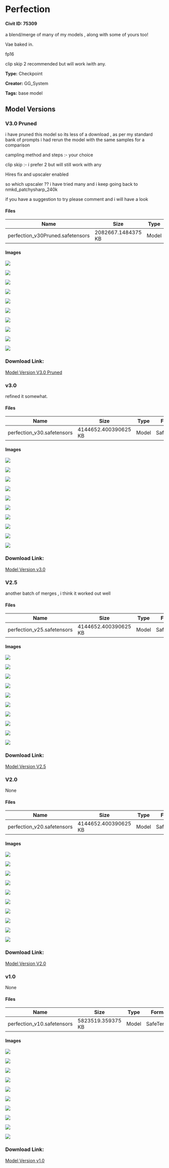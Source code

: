 # Perfection

#### Civit ID: 75309

<p>a blend/merge of many of my models , along with some of yours too!</p><p>Vae baked in.</p><p>fp16</p><p>clip skip 2 recommended but will work iwith any.</p>

**Type:** Checkpoint

**Creator:** GG_System

**Tags:** base model

## Model Versions

### V3.0 Pruned

<p>i have pruned this model so its less of a download , as per my standard bank of prompts i had rerun the model with the same samples for a comparison</p><p>campling method and steps :- your choice</p><p>clip skip :- i prefer 2 but will still work with any</p><p>Hires fix and upscaler enabled</p><p>so which upscaler ?? i have tried many and i keep going back to nmkd_patchysharp_240k</p><p>if you have a suggestion to try please comment and i will have a look</p>

#### Files

| Name | Size | Type | Format | Download Url | AutoV1 | AutoV2 | SHA256 | CRC32 | BLAKE3 |
| --- | --- | --- | --- | --- | --- | --- | --- | --- | --- |
| perfection_v30Pruned.safetensors | 2082667.1484375 KB | Model | SafeTensor | https://civitai.com/api/download/models/88442 | 5D99BEEF | EFF38FF530 | EFF38FF530CD299A1D9BF525172D7A6F5FD92BE596497210ECDC401FCA1EB6E4 | E7C888D8 | C036D1DFF58B26A38EE8C767A42719A5ED2995DDCDD56C4FC5B6AD34664A1497 |

#### Images

<p><img src="https://image.civitai.com/xG1nkqKTMzGDvpLrqFT7WA/a7376927-a42c-4bcd-9bdf-659c5a71b673/width=450/1018375.jpeg" /></p>

<p><img src="https://image.civitai.com/xG1nkqKTMzGDvpLrqFT7WA/51028e65-f9b6-48cf-9720-0ab7b45f4f4d/width=450/1018376.jpeg" /></p>

<p><img src="https://image.civitai.com/xG1nkqKTMzGDvpLrqFT7WA/3d280292-3fd7-4f29-aa5a-e742e38649ef/width=450/1018378.jpeg" /></p>

<p><img src="https://image.civitai.com/xG1nkqKTMzGDvpLrqFT7WA/4f0efed1-f9ff-4d9b-946a-a26df9e2af22/width=450/1018377.jpeg" /></p>

<p><img src="https://image.civitai.com/xG1nkqKTMzGDvpLrqFT7WA/9ff43a5d-7feb-45ca-b384-1c205361f259/width=450/1018382.jpeg" /></p>

<p><img src="https://image.civitai.com/xG1nkqKTMzGDvpLrqFT7WA/b77dd3e9-3c39-42ee-92e3-7eb6b03ba499/width=450/1018379.jpeg" /></p>

<p><img src="https://image.civitai.com/xG1nkqKTMzGDvpLrqFT7WA/a3854992-0d6c-4342-9eb0-ba07ae528b75/width=450/1018381.jpeg" /></p>

<p><img src="https://image.civitai.com/xG1nkqKTMzGDvpLrqFT7WA/12d682cd-c687-4a79-98e0-d17727acb573/width=450/1018380.jpeg" /></p>

<p><img src="https://image.civitai.com/xG1nkqKTMzGDvpLrqFT7WA/d197e563-23a2-402d-8b1f-1936f63cccc6/width=450/1018392.jpeg" /></p>

<p><img src="https://image.civitai.com/xG1nkqKTMzGDvpLrqFT7WA/52c97b15-2294-4567-b392-54a3e03a0959/width=450/1018389.jpeg" /></p>

### Download Link:

[Model Version V3.0 Pruned](https://civitai.com/api/download/models/88442)

### v3.0

<p>refined it somewhat.</p>

#### Files

| Name | Size | Type | Format | Download Url | AutoV1 | AutoV2 | SHA256 | CRC32 | BLAKE3 |
| --- | --- | --- | --- | --- | --- | --- | --- | --- | --- |
| perfection_v30.safetensors | 4144652.400390625 KB | Model | SafeTensor | https://civitai.com/api/download/models/87931 | B31EBCF9 | F571F93D1C | F571F93D1C1C9F6D5B660DB3D3DAFADCB8ECBCE3C86D173754553C86BA1B2E72 | B0879986 | 57FBA515851023DA172002EFE32CAC6C62A09A90675E87B2201D51A7F39D29FF |

#### Images

<p><img src="https://image.civitai.com/xG1nkqKTMzGDvpLrqFT7WA/cec988db-3cf6-445b-90eb-48adb5b26eee/width=450/1009627.jpeg" /></p>

<p><img src="https://image.civitai.com/xG1nkqKTMzGDvpLrqFT7WA/563e84ee-7c24-430d-8e72-b215dd2cba11/width=450/1009625.jpeg" /></p>

<p><img src="https://image.civitai.com/xG1nkqKTMzGDvpLrqFT7WA/1a24f5b4-ab22-40a7-8155-172856b015dc/width=450/1009624.jpeg" /></p>

<p><img src="https://image.civitai.com/xG1nkqKTMzGDvpLrqFT7WA/27324eaa-9fd5-4078-90fd-1e3f67363018/width=450/1009631.jpeg" /></p>

<p><img src="https://image.civitai.com/xG1nkqKTMzGDvpLrqFT7WA/6069d722-0c69-4615-b6b6-cf8f9a18b25b/width=450/1009626.jpeg" /></p>

<p><img src="https://image.civitai.com/xG1nkqKTMzGDvpLrqFT7WA/cbe3fbf4-cf07-4bad-9621-d357569d42ae/width=450/1009630.jpeg" /></p>

<p><img src="https://image.civitai.com/xG1nkqKTMzGDvpLrqFT7WA/c6403606-5d38-4e32-91c0-51c3ea73db43/width=450/1009629.jpeg" /></p>

<p><img src="https://image.civitai.com/xG1nkqKTMzGDvpLrqFT7WA/95a33650-1441-4943-9a6a-634c5cb39188/width=450/1009628.jpeg" /></p>

<p><img src="https://image.civitai.com/xG1nkqKTMzGDvpLrqFT7WA/28542272-f56b-477a-94a9-b8bc1f9d3167/width=450/1009632.jpeg" /></p>

<p><img src="https://image.civitai.com/xG1nkqKTMzGDvpLrqFT7WA/a7f0f9e0-38e2-4a8c-9f3c-91356b4aa954/width=450/1009633.jpeg" /></p>

### Download Link:

[Model Version v3.0](https://civitai.com/api/download/models/87931)

### V2.5

<p>another batch of merges , i think it worked out well</p>

#### Files

| Name | Size | Type | Format | Download Url | AutoV1 | AutoV2 | SHA256 | CRC32 | BLAKE3 |
| --- | --- | --- | --- | --- | --- | --- | --- | --- | --- |
| perfection_v25.safetensors | 4144652.400390625 KB | Model | SafeTensor | https://civitai.com/api/download/models/86405 | AF8CB91C | E2D6C4EF78 | E2D6C4EF787EF3BB46B129B0BCBF12FFB22786ED926D98B518EBA8D83542E932 | 0E126CB9 | 9356831BBA49A4B88FC1A6F3DFD0F182FC885356267D3AE07BABA08D9DD68797 |

#### Images

<p><img src="https://image.civitai.com/xG1nkqKTMzGDvpLrqFT7WA/ea408dcb-ec67-481c-a100-cc863da34185/width=450/983048.jpeg" /></p>

<p><img src="https://image.civitai.com/xG1nkqKTMzGDvpLrqFT7WA/dd97f0de-3671-44f2-b541-eaa46e0428dc/width=450/983043.jpeg" /></p>

<p><img src="https://image.civitai.com/xG1nkqKTMzGDvpLrqFT7WA/1ef61391-1ba6-409a-ad7a-0bcbbf7e31ca/width=450/983047.jpeg" /></p>

<p><img src="https://image.civitai.com/xG1nkqKTMzGDvpLrqFT7WA/9ecd3178-ce57-4930-bd59-d5b6d9e63b16/width=450/983049.jpeg" /></p>

<p><img src="https://image.civitai.com/xG1nkqKTMzGDvpLrqFT7WA/53f5e87a-bd35-4c76-9a53-7c997492efad/width=450/983045.jpeg" /></p>

<p><img src="https://image.civitai.com/xG1nkqKTMzGDvpLrqFT7WA/6fb2d40e-af6b-4acd-bb9a-b798ade09b15/width=450/983050.jpeg" /></p>

<p><img src="https://image.civitai.com/xG1nkqKTMzGDvpLrqFT7WA/e92deb68-085f-40ee-b8a8-fec325526da9/width=450/983052.jpeg" /></p>

<p><img src="https://image.civitai.com/xG1nkqKTMzGDvpLrqFT7WA/202caf58-ddeb-41ff-b1c8-45e848964ede/width=450/983053.jpeg" /></p>

<p><img src="https://image.civitai.com/xG1nkqKTMzGDvpLrqFT7WA/66eaa9c9-f7ca-4ae6-b6ab-1fa306f2de27/width=450/983054.jpeg" /></p>

<p><img src="https://image.civitai.com/xG1nkqKTMzGDvpLrqFT7WA/facbb02c-fea3-48fa-9aac-a054c16fb933/width=450/983055.jpeg" /></p>

### Download Link:

[Model Version V2.5](https://civitai.com/api/download/models/86405)

### V2.0

None

#### Files

| Name | Size | Type | Format | Download Url | AutoV1 | AutoV2 | SHA256 | CRC32 | BLAKE3 |
| --- | --- | --- | --- | --- | --- | --- | --- | --- | --- |
| perfection_v20.safetensors | 4144652.400390625 KB | Model | SafeTensor | https://civitai.com/api/download/models/83008 | 72F739C8 | 76A277410F | 76A277410F3D6D68561110F3238F6E30588FE8F8974EF3C2F0D8B491362197C2 | 92491F2E | B9A2A4DEFBB30583ACECD7650BCB0CBFE94E732444660B60B304865509F45FFD |

#### Images

<p><img src="https://image.civitai.com/xG1nkqKTMzGDvpLrqFT7WA/c39cb92d-8ca1-4bf7-81a9-f6515fb4f4b9/width=450/935215.jpeg" /></p>

<p><img src="https://image.civitai.com/xG1nkqKTMzGDvpLrqFT7WA/788dd426-dfbd-49e6-90a4-f457f3132226/width=450/935218.jpeg" /></p>

<p><img src="https://image.civitai.com/xG1nkqKTMzGDvpLrqFT7WA/21adfb6c-1b12-49f8-b5a5-bf4bffdc7759/width=450/935219.jpeg" /></p>

<p><img src="https://image.civitai.com/xG1nkqKTMzGDvpLrqFT7WA/8b854e0b-77ff-4a05-9210-6a967e1e2fa1/width=450/935216.jpeg" /></p>

<p><img src="https://image.civitai.com/xG1nkqKTMzGDvpLrqFT7WA/cd7f3f6b-f6c6-4d24-a646-bf64896dc6ef/width=450/935220.jpeg" /></p>

<p><img src="https://image.civitai.com/xG1nkqKTMzGDvpLrqFT7WA/3e5035da-d78c-47b3-81f4-a5397b2e27d7/width=450/935223.jpeg" /></p>

<p><img src="https://image.civitai.com/xG1nkqKTMzGDvpLrqFT7WA/77f3dd32-091d-438c-8a96-bf39eb9eb1c7/width=450/935217.jpeg" /></p>

<p><img src="https://image.civitai.com/xG1nkqKTMzGDvpLrqFT7WA/cdbe242a-8260-4634-afcc-3a2e99b017b0/width=450/935221.jpeg" /></p>

<p><img src="https://image.civitai.com/xG1nkqKTMzGDvpLrqFT7WA/c875bf35-c9aa-4df5-b850-6357997ae61a/width=450/935224.jpeg" /></p>

<p><img src="https://image.civitai.com/xG1nkqKTMzGDvpLrqFT7WA/accb9815-d2b0-4834-84a0-87678636ad8a/width=450/935222.jpeg" /></p>

### Download Link:

[Model Version V2.0](https://civitai.com/api/download/models/83008)

### v1.0

None

#### Files

| Name | Size | Type | Format | Download Url | AutoV1 | AutoV2 | SHA256 | CRC32 | BLAKE3 |
| --- | --- | --- | --- | --- | --- | --- | --- | --- | --- |
| perfection_v10.safetensors | 5823519.359375 KB | Model | SafeTensor | https://civitai.com/api/download/models/80048 | A5FB979A | A04B5EA7FD | A04B5EA7FDB6457EB2C7B96C8B31E5A2D7E316A125CDE12FE726A7C401B42D69 | DD08D93F | 70E49AC67F350A5EA65614B29C450812925A3D3E837EBD133BA0BAC12DEEE114 |

#### Images

<p><img src="https://image.civitai.com/xG1nkqKTMzGDvpLrqFT7WA/dca1ae29-11a5-4958-a5af-f28679598266/width=450/898778.jpeg" /></p>

<p><img src="https://image.civitai.com/xG1nkqKTMzGDvpLrqFT7WA/9e1dac5c-47cc-46a7-80fd-2cffaefd9e2a/width=450/898774.jpeg" /></p>

<p><img src="https://image.civitai.com/xG1nkqKTMzGDvpLrqFT7WA/62203b40-b693-428d-bb7b-66052ee8ce68/width=450/898776.jpeg" /></p>

<p><img src="https://image.civitai.com/xG1nkqKTMzGDvpLrqFT7WA/4b3c3155-ac31-4fba-84df-babd36c06c31/width=450/898779.jpeg" /></p>

<p><img src="https://image.civitai.com/xG1nkqKTMzGDvpLrqFT7WA/c7617346-938d-4069-80c5-27b7a8e6f5c2/width=450/898775.jpeg" /></p>

<p><img src="https://image.civitai.com/xG1nkqKTMzGDvpLrqFT7WA/e86824a2-3514-4d3e-a2fa-fb75f49c2133/width=450/898781.jpeg" /></p>

<p><img src="https://image.civitai.com/xG1nkqKTMzGDvpLrqFT7WA/230d4253-4335-4277-8269-2d88a578e983/width=450/898780.jpeg" /></p>

<p><img src="https://image.civitai.com/xG1nkqKTMzGDvpLrqFT7WA/bbfe4ad6-35e7-4603-b047-94a1cf93bf71/width=450/898784.jpeg" /></p>

<p><img src="https://image.civitai.com/xG1nkqKTMzGDvpLrqFT7WA/99dfe2f7-8e3d-43bd-8433-83e392591898/width=450/898783.jpeg" /></p>

<p><img src="https://image.civitai.com/xG1nkqKTMzGDvpLrqFT7WA/0cd16c37-e59d-453d-bc3b-b97ae3fc6d5d/width=450/898782.jpeg" /></p>

### Download Link:

[Model Version v1.0](https://civitai.com/api/download/models/80048)

